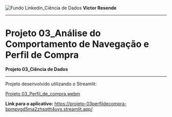 ![Fundo Linkedin_Ciência de Dados](https://github.com/user-attachments/assets/0aa9ee1f-9131-4f88-9f25-73b532d9b2f0)
**Victor Resende**
_______________
# Projeto 03_Análise do Comportamento de Navegação e Perfil de Compra
**Projeto 03_Ciência de Dados**
_______________
Projeto desenvolvido utilizando o Streamlit:

[Projeto 03_Perfil_de_compra.webm](https://github.com/user-attachments/assets/1e6d2bab-9d99-4253-a1d2-37602027abf1)

**Link para o aplicativo:**
https://projeto-03perfildecompra-bpmpvgd5ma2zhsqttt4uys.streamlit.app/



